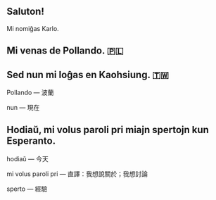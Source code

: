 ## Saluton!

Mi nomiĝas Karlo.


## Mi venas de Pollando. 🇵🇱

## Sed nun mi loĝas en Kaohsiung. 🇹🇼

Pollando &mdash; 波蘭

nun &mdash; 現在


## Hodiaŭ, mi volus paroli pri miajn spertojn kun Esperanto.

hodiaŭ &mdash; 今天

mi volus paroli pri &mdash; 直譯：我想說關於；我想討論

sperto &mdash; 經驗

